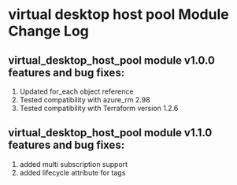 # virtual desktop host pool Module Change Log

## virtual_desktop_host_pool module v1.0.0 features and bug fixes:

1. Updated for_each object reference
2. Tested compatibility with azure_rm 2.98
3. Tested compatibility with Terraform version 1.2.6

## virtual_desktop_host_pool module v1.1.0 features and bug fixes:

1. added multi subscription support
1. added lifecycle attribute for tags
